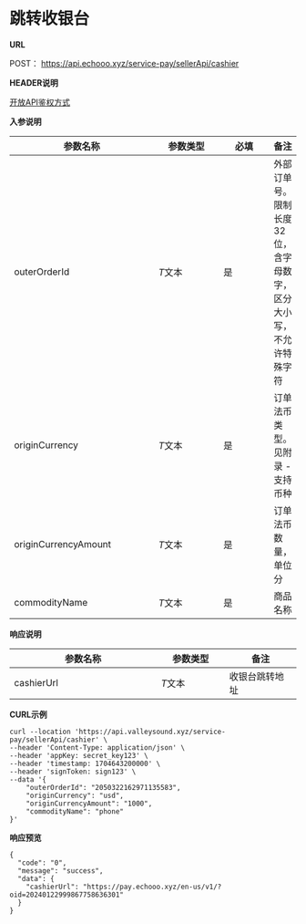 # 跳转收银台

**URL**

POST： https://api.echooo.xyz/service-pay/sellerApi/cashier



**HEADER说明**

[开放API鉴权方式](../kai-fang-api-jian-quan-fang-shi/)



**入参说明**

<table><thead><tr><th width="242">参数名称</th><th width="104">参数类型</th><th width="76">必填</th><th>备注</th></tr></thead><tbody><tr><td>outerOrderId</td><td><em>T</em>文本</td><td>是</td><td>外部订单号。限制长度32位，含字母数字，区分大小写，不允许特殊字符</td></tr><tr><td>originCurrency</td><td><em>T</em>文本</td><td>是</td><td>订单法币类型。见附录 - 支持币种</td></tr><tr><td>originCurrencyAmount</td><td><em>T</em>文本</td><td>是</td><td>订单法币数量，单位分</td></tr><tr><td>commodityName</td><td><em>T</em>文本</td><td>是</td><td>商品名称</td></tr></tbody></table>



**响应说明**

<table><thead><tr><th width="242">参数名称</th><th width="104">参数类型</th><th>备注</th></tr></thead><tbody><tr><td>cashierUrl</td><td><em>T</em>文本</td><td>收银台跳转地址</td></tr></tbody></table>



**CURL示例**

```
curl --location 'https://api.valleysound.xyz/service-pay/sellerApi/cashier' \
--header 'Content-Type: application/json' \
--header 'appKey: secret_key123' \
--header 'timestamp: 1704643200000' \
--header 'signToken: sign123' \
--data '{
    "outerOrderId": "2050322162971135583",
    "originCurrency": "usd",
    "originCurrencyAmount": "1000",
    "commodityName": "phone"
}'
```



**响应预览**

```
{
  "code": "0",
  "message": "success",
  "data": {
    "cashierUrl": "https://pay.echooo.xyz/en-us/v1/?oid=20240122999867758636301"
  }
}
```

